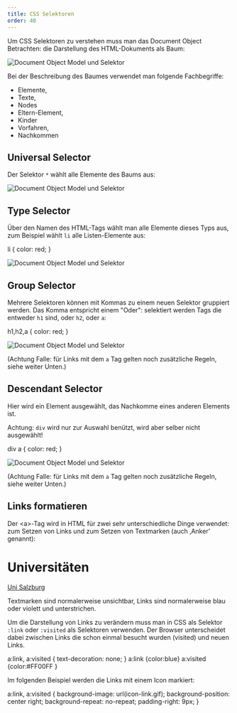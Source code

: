 ```yaml
---
title: CSS Selektoren
order: 40
---
```


Um CSS Selektoren zu verstehen muss man das Document Object Betrachten:
die Darstellung des HTML-Dokuments als Baum:

![Document Object Model und Selektor](/images/css/html-und-dom.png)

Bei der Beschreibung des Baumes verwendet man folgende Fachbegriffe:

* Elemente, 
* Texte, 
* Nodes
* Eltern-Element, 
* Kinder
* Vorfahren, 
* Nachkommen

Universal Selector
-------

Der Selektor `*` wählt alle Elemente des Baums aus:

![Document Object Model und Selektor](/images/css/selector-universal.png)

Type Selector 
---------

Über den Namen des HTML-Tags wählt man alle Elemente dieses Typs aus,
zum Beispiel wählt `li`  alle Listen-Elemente aus:

<css>
  li { color: red; }
</css>


![Document Object Model und Selektor](/images/css/selector-type.png)


Group Selector
---------

Mehrere Selektoren können mit Kommas zu einem neuen Selektor gruppiert werden.
Das Komma entspricht einem "Oder": selektiert werden Tags die entweder `h1` sind,
oder `h2`, oder `a`:


<css>
  h1,h2,a { color: red; }
</css>


![Document Object Model und Selektor](/images/css/selector-group.png)

(Achtung Falle: für Links mit dem `a` Tag gelten noch zusätzliche Regeln,
siehe weiter Unten.)


Descendant Selector
---------

Hier wird ein Element ausgewählt, das Nachkomme eines anderen Elements ist.

Achtung: `div` wird nur zur Auswahl benützt, wird aber selber nicht ausgewählt!

<css>
  div a { color: red; }
</css>


![Document Object Model und Selektor](/images/css/selector-desc.png)

(Achtung Falle: für Links mit dem `a` Tag gelten noch zusätzliche Regeln,
siehe weiter Unten.)


Links formatieren
--------------

Der &lt;a&gt;-Tag wird in HTML für zwei sehr unterschiedliche Dinge verwendet: zum Setzen von Links und zum Setzen von Textmarken (auch ‚Anker’ genannt):

<htmlcode>
  <h1><a name="unis"></a>Universitäten</h1>
  <a href="http://www.uni-salzburg.at/">Uni Salzburg</a>
</htmlcode>

Textmarken sind normalerweise unsichtbar, Links sind normalerweise blau oder violett und unterstrichen. 

Um die Darstellung von Links zu verändern muss man in CSS als Selektor `:link`
oder `:visited` als Selektoren verwenden. Der Browser unterscheidet dabei zwischen Links die schon einmal besucht wurden (visited) und neuen Links. 

<css>
  a:link, a:visited { text-decoration: none; }
  a:link    {color:blue}
  a:visited {color:#FF00FF }
</css>

Im folgenden Beispiel werden die Links mit einem Icon markiert:

<css>
  a:link, a:visited { 
     background-image:    url(icon-link.gif);
     background-position: center right;
     background-repeat:   no-repeat;
     padding-right:       9px; 
  } 
</css>


